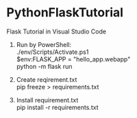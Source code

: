 # PythonFlaskTutorial
Flask Tutorial in Visual Studio Code

1. Run by PowerShell:\
./env/Scripts/Activate.ps1\
$env:FLASK_APP = "hello_app.webapp"\
python -m flask run

2. Create reqirement.txt\
pip freeze > requirements.txt

3. Install requirement.txt\
pip install -r requirements.txt
